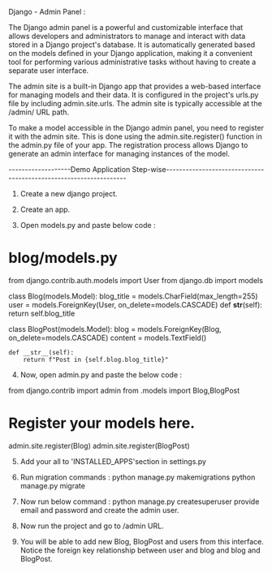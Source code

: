 Django - Admin Panel :


The Django admin panel is a powerful and customizable interface that allows developers and administrators to manage and interact with data stored in a Django project's database. It is automatically generated based on the models defined in your Django application, making it a convenient tool for performing various administrative tasks without having to create a separate user interface.

The admin site is a built-in Django app that provides a web-based interface for managing models and their data.
It is configured in the project's urls.py file by including admin.site.urls.
The admin site is typically accessible at the /admin/ URL path.

To make a model accessible in the Django admin panel, you need to register it with the admin site.
This is done using the admin.site.register() function in the admin.py file of your app.
The registration process allows Django to generate an admin interface for managing instances of the model.

-------------------Demo Application Step-wise------------------------------------------------------------------

1. Create a new django project.

2. Create an app.

3. Open models.py and paste below code :

# blog/models.py
from django.contrib.auth.models import User
from django.db import models

class Blog(models.Model):
    blog_title = models.CharField(max_length=255)
    user = models.ForeignKey(User, on_delete=models.CASCADE)
    def __str__(self):
        return self.blog_title

class BlogPost(models.Model):
    blog = models.ForeignKey(Blog, on_delete=models.CASCADE)
    content = models.TextField()
    
    def __str__(self):
        return f"Post in {self.blog.blog_title}"

4. Now, open admin.py and paste the below code :

from django.contrib import admin
from .models import Blog,BlogPost

# Register your models here.
admin.site.register(Blog)
admin.site.register(BlogPost)

5. Add your all to 'INSTALLED_APPS'section in settings.py

6. Run migration commands :
python manage.py makemigrations
python manage.py migrate

7. Now run below command :
python manage.py createsuperuser
provide email and password and create the admin user.

8. Now run the project and go to /admin URL.

9. You will be able to add new Blog, BlogPost and users from this interface. Notice the foreign key relationship between user and blog and blog and BlogPost.
